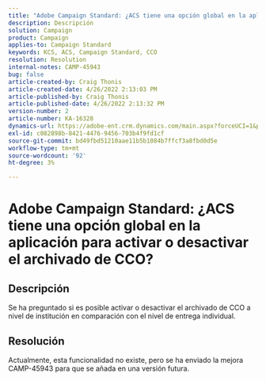 ```yaml
---
title: "Adobe Campaign Standard: ¿ACS tiene una opción global en la aplicación para activar o desactivar el archivado de CCO?"
description: Descripción
solution: Campaign
product: Campaign
applies-to: Campaign Standard
keywords: KCS, ACS, Campaign Standard, CCO
resolution: Resolution
internal-notes: CAMP-45943
bug: false
article-created-by: Craig Thonis
article-created-date: 4/26/2022 2:13:03 PM
article-published-by: Craig Thonis
article-published-date: 4/26/2022 2:13:32 PM
version-number: 2
article-number: KA-16328
dynamics-url: https://adobe-ent.crm.dynamics.com/main.aspx?forceUCI=1&pagetype=entityrecord&etn=knowledgearticle&id=5c2173f6-6ac5-ec11-a7b6-0022480a138b
exl-id: c082898b-8421-4476-9456-703b4f9fd1cf
source-git-commit: bd49fbd51210aae11b5b1084b7ffcf3a8fbd0d5e
workflow-type: tm+mt
source-wordcount: '92'
ht-degree: 3%

---
```


# Adobe Campaign Standard: ¿ACS tiene una opción global en la aplicación para activar o desactivar el archivado de CCO?

## Descripción


Se ha preguntado si es posible activar o desactivar el archivado de CCO a nivel de institución en comparación con el nivel de entrega individual.


## Resolución


Actualmente, esta funcionalidad no existe, pero se ha enviado la mejora CAMP-45943 para que se añada en una versión futura.
